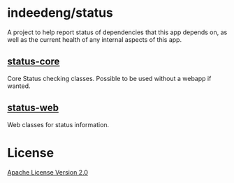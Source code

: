 # indeedeng/status

A project to help report status of dependencies that this app depends on, as well as 
the current health of any internal aspects of this app.

## [status-core](https://github.com/indeedeng/status/tree/master/status-core)

Core Status checking classes. Possible to be used without a webapp if wanted.

## [status-web](https://github.com/indeedeng/util/tree/master/status-web)

Web classes for status information.

# License

[Apache License Version 2.0](https://github.com/indeedeng/status/blob/master/LICENSE)